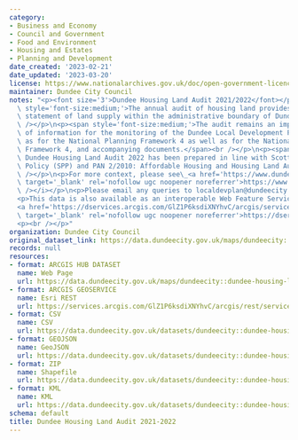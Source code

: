 ```yaml
---
category:
- Business and Economy
- Council and Government
- Food and Environment
- Housing and Estates
- Planning and Development
date_created: '2023-02-21'
date_updated: '2023-03-20'
license: https://www.nationalarchives.gov.uk/doc/open-government-licence/version/3/
maintainer: Dundee City Council
notes: "<p><font size='3'>Dundee Housing Land Audit 2021/2022</font></p>\n<p><span\
  \ style='font-size:medium;'>The annual audit of housing land provides a factual\
  \ statement of land supply within the administrative boundary of Dundee City Council.</span><br\
  \ /></p>\n<p><span style='font-size:medium;'>The audit remains an important source\
  \ of information for the monitoring of the Dundee Local Development Plan as well\
  \ as for the National Planning Framework 4 as well as for the National Planning\
  \ Framework 4, and accompanying documents.</span><br /></p>\n<p><span style='font-size:medium;'>The\
  \ Dundee Housing Land Audit 2022 has been prepared in line with Scottish Planning\
  \ Policy (SPP) and PAN 2/2010: Affordable Housing and Housing Land Audits.</span><br\
  \ /></p>\n<p>For more context, please see\_<a href='https://www.dundeecity.gov.uk/service-area/city-development/planning-and-economic-development/dundee-housing-land-audit'\
  \ target='_blank' rel='nofollow ugc noopener noreferrer'>https://www.dundeecity.gov.uk/service-area/city-development/planning-and-economic-development/dundee-housing-land-audit</a><i><br\
  \ /></i></p>\n<p>Please email any queries to localdevplan@dundeecity.gov.uk</p>\n\
  <p>This data is also available as an interoperable Web Feature Service (WFS) at\_\
  <a href='https://dservices.arcgis.com/GlZ1P6ksdiXNYhvC/arcgis/services/Dundee_Housing_Land_Audit_2021_2022/WFSServer?service=wfs&amp;request=getcapabilities'\
  \ target='_blank' rel='nofollow ugc noopener noreferrer'>https://dservices.arcgis.com/GlZ1P6ksdiXNYhvC/arcgis/services/Dundee_Housing_Land_Audit_2021_2022/WFSServer?service=wfs&amp;request=getcapabilities</a></p>\n\
  <p><br /></p>"
organization: Dundee City Council
original_dataset_link: https://data.dundeecity.gov.uk/maps/dundeecity::dundee-housing-land-audit-2021-2022-1
records: null
resources:
- format: ARCGIS HUB DATASET
  name: Web Page
  url: https://data.dundeecity.gov.uk/maps/dundeecity::dundee-housing-land-audit-2021-2022-1
- format: ARCGIS GEOSERVICE
  name: Esri REST
  url: https://services.arcgis.com/GlZ1P6ksdiXNYhvC/arcgis/rest/services/HousingSites21_ExportFeature/FeatureServer/0
- format: CSV
  name: CSV
  url: https://data.dundeecity.gov.uk/datasets/dundeecity::dundee-housing-land-audit-2021-2022-1.csv?where=1=1&outSR=%7B%22latestWkid%22%3A27700%2C%22wkid%22%3A27700%7D
- format: GEOJSON
  name: GeoJSON
  url: https://data.dundeecity.gov.uk/datasets/dundeecity::dundee-housing-land-audit-2021-2022-1.geojson?where=1=1&outSR=%7B%22latestWkid%22%3A27700%2C%22wkid%22%3A27700%7D
- format: ZIP
  name: Shapefile
  url: https://data.dundeecity.gov.uk/datasets/dundeecity::dundee-housing-land-audit-2021-2022-1.zip?where=1=1&outSR=%7B%22latestWkid%22%3A27700%2C%22wkid%22%3A27700%7D
- format: KML
  name: KML
  url: https://data.dundeecity.gov.uk/datasets/dundeecity::dundee-housing-land-audit-2021-2022-1.kml?where=1=1&outSR=%7B%22latestWkid%22%3A27700%2C%22wkid%22%3A27700%7D
schema: default
title: Dundee Housing Land Audit 2021-2022
---
```

